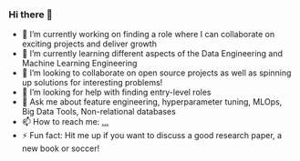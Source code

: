 ### Hi there 👋

- 🔭 I’m currently working on finding a role where I can collaborate on exciting projects and deliver growth 
- 🌱 I’m currently learning different aspects of the Data Engineering and Machine Learning Engineering
- 👯 I’m looking to collaborate on open source projects as well as spinning up solutions for interesting problems!
- 🤔 I’m looking for help with finding entry-level roles
- 💬 Ask me about feature engineering, hyperparameter tuning, MLOps, Big Data Tools, Non-relational databases
- 📫 How to reach me: [...](https://www.linkedin.com/in/uday-mukhija/)
- ⚡ Fun fact: Hit me up if you want to discuss a good research paper, a new book or soccer!

<!--
**um2158/um2158** is a ✨ _special_ ✨ repository because its `README.md` (this file) appears on your GitHub profile.

Here are some ideas to get you started:

- 🔭 I’m currently working on ...
- 🌱 I’m currently learning ...
- 👯 I’m looking to collaborate on ...
- 🤔 I’m looking for help with ...
- 💬 Ask me about ...
- 📫 How to reach me: ...
- 😄 Pronouns: ...
- ⚡ Fun fact: ...
-->
